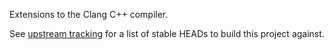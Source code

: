 Extensions to the Clang C++ compiler.

See [upstream tracking](https://gitlab.com/lock3/clang/wikis/Upstream-Tracking)
for a list of stable HEADs to build this project against.
